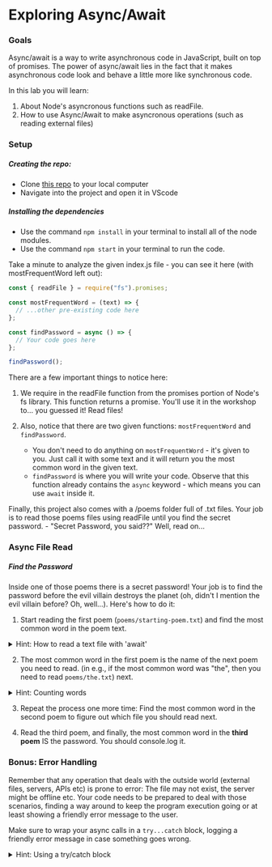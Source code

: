 # Exploring Async/Await

### Goals

Async/await is a way to write asynchronous code in JavaScript, built on top of promises. The power of async/await lies in the fact that it makes asynchronous code look and behave a little more like synchronous code.

In this lab you will learn:

1. About Node's asyncronous functions such as readFile.
2. How to use Async/Await to make asyncronous operations (such as reading external files)

### Setup

##### Creating the repo:

- Clone [this repo](https://github.com/se7en-illa/lab_async) to your local computer
- Navigate into the project and open it in VScode

##### Installing the dependencies

- Use the command `npm install` in your terminal to install all of the node modules.
- Use the command `npm start` in your terminal to run the code.

Take a minute to analyze the given index.js file - you can see it here (with mostFrequentWord left out):

```javascript
const { readFile } = require("fs").promises;

const mostFrequentWord = (text) => {
  // ...other pre-existing code here
};

const findPassword = async () => {
  // Your code goes here
};

findPassword();
```

There are a few important things to notice here:

1. We require in the readFile function from the promises portion of Node's fs library. This function returns a promise. You'll use it in the workshop to... you guessed it! Read files!

2. Also, notice that there are two given functions: `mostFrequentWord` and `findPassword`.
   - You don't need to do anything on `mostFrequentWord` - it's given to you. Just call it with some text and it will return you the most common word in the given text.
   - `findPassword` is where you will write your code. Observe that this function already contains the `async` keyword - which means you can use `await` inside it.

Finally, this project also comes with a /poems folder full of .txt files. Your job is to read those poems files using readFile until you find the secret password. - "Secret Password, you said??" Well, read on...

### Async File Read

##### Find the Password

Inside one of those poems there is a secret password! Your job is to find the password before the evil villain destroys the planet (oh, didn't I mention the evil villain before? Oh, well...). Here's how to do it:

1. Start reading the first poem (`poems/starting-poem.txt`) and find the most common word in the poem text.

<details>
<summary>Hint: How to read a text file with 'await'</summary>

```javascript
const poem1 = await readFile("poems/starting-poem.txt", "utf-8");
```

</details>

2. The most common word in the first poem is the name of the next poem you need to read. (in e.g., if the most common word was "the", then you need to read `poems/the.txt`) next.

<details>
<summary>Hint: Counting words</summary>

```javascript
const poem2FileName = `poems/${mostFrequentWord(poem1)}.txt`;
```

</details>

3. Repeat the process one more time: Find the most common word in the second poem to figure out which file you should read next.

4. Read the third poem, and finally, the most common word in the **third poem** IS the password. You should console.log it.

### Bonus: Error Handling

Remember that any operation that deals with the outside world (external files, servers, APIs etc) is prone to error: The file may not exist, the server might be offline etc. Your code needs to be prepared to deal with those scenarios, finding a way around to keep the program execution going or at least showing a friendly error message to the user.

Make sure to wrap your async calls in a `try...catch` block, logging a friendly error message in case something goes wrong.

<details>
<summary>Hint: Using a try/catch block</summary>

```javascript
try {
  const poem1 = await readFile("poems/starting-poem.txt", "utf-8");
} catch (error) {
  console.log("Something went wrong when loading poem1:", error.stack);
  return; // so we don't try to read the other files and cause more errors
}
```

</details>
